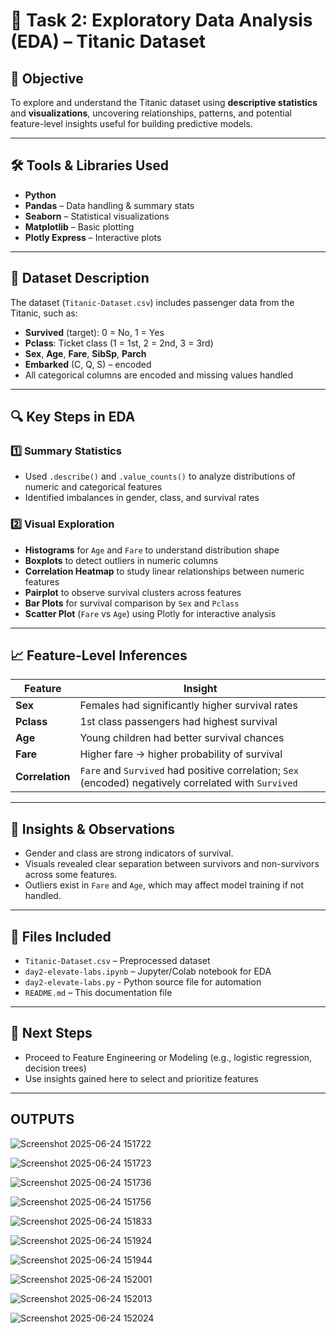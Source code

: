 # 🧪 Task 2: Exploratory Data Analysis (EDA) – Titanic Dataset

## 📌 Objective
To explore and understand the Titanic dataset using **descriptive statistics** and **visualizations**, uncovering relationships, patterns, and potential feature-level insights useful for building predictive models.

---

## 🛠️ Tools & Libraries Used
- **Python**
- **Pandas** – Data handling & summary stats
- **Seaborn** – Statistical visualizations
- **Matplotlib** – Basic plotting
- **Plotly Express** – Interactive plots

---

## 📂 Dataset Description
The dataset (`Titanic-Dataset.csv`) includes passenger data from the Titanic, such as:
- **Survived** (target): 0 = No, 1 = Yes
- **Pclass**: Ticket class (1 = 1st, 2 = 2nd, 3 = 3rd)
- **Sex**, **Age**, **Fare**, **SibSp**, **Parch**
- **Embarked** (C, Q, S) – encoded
- All categorical columns are encoded and missing values handled

---

## 🔍 Key Steps in EDA

### 1️⃣ Summary Statistics
- Used `.describe()` and `.value_counts()` to analyze distributions of numeric and categorical features
- Identified imbalances in gender, class, and survival rates

### 2️⃣ Visual Exploration
- **Histograms** for `Age` and `Fare` to understand distribution shape
- **Boxplots** to detect outliers in numeric columns
- **Correlation Heatmap** to study linear relationships between numeric features
- **Pairplot** to observe survival clusters across features
- **Bar Plots** for survival comparison by `Sex` and `Pclass`
- **Scatter Plot** (`Fare` vs `Age`) using Plotly for interactive analysis

---

## 📈 Feature-Level Inferences

| Feature    | Insight |
|------------|---------|
| **Sex**     | Females had significantly higher survival rates |
| **Pclass**  | 1st class passengers had highest survival |
| **Age**     | Young children had better survival chances |
| **Fare**    | Higher fare → higher probability of survival |
| **Correlation** | `Fare` and `Survived` had positive correlation; `Sex` (encoded) negatively correlated with `Survived` |

---

## 🧠 Insights & Observations
- Gender and class are strong indicators of survival.
- Visuals revealed clear separation between survivors and non-survivors across some features.
- Outliers exist in `Fare` and `Age`, which may affect model training if not handled.

---

## 📁 Files Included
- `Titanic-Dataset.csv` – Preprocessed dataset
- `day2-elevate-labs.ipynb` – Jupyter/Colab notebook for EDA
- `day2-elevate-labs.py` - Python source file for automation
- `README.md` – This documentation file

---

## 🚀 Next Steps
- Proceed to Feature Engineering or Modeling (e.g., logistic regression, decision trees)
- Use insights gained here to select and prioritize features

---

OUTPUTS
---

![Screenshot 2025-06-24 151722](https://github.com/user-attachments/assets/6d879304-bcd1-4038-9c13-a687a562ff68)

![Screenshot 2025-06-24 151723](https://github.com/user-attachments/assets/8bafded1-728a-49f7-9626-832ee84b43eb)

![Screenshot 2025-06-24 151736](https://github.com/user-attachments/assets/4000915a-4f3a-400f-b511-9c5f9f029d95)

![Screenshot 2025-06-24 151756](https://github.com/user-attachments/assets/053369de-9ff6-4d3b-b2ae-30928855bae4)

![Screenshot 2025-06-24 151833](https://github.com/user-attachments/assets/c8235226-1154-4fb3-9b2b-27a7b29f1d01)

![Screenshot 2025-06-24 151924](https://github.com/user-attachments/assets/3d26c845-60e4-486c-8fe9-93451ccf2b3b)

![Screenshot 2025-06-24 151944](https://github.com/user-attachments/assets/d2e44d23-4760-490e-a1ed-788517d89fac)

![Screenshot 2025-06-24 152001](https://github.com/user-attachments/assets/318eab33-770b-4714-9bdf-6bc84ad614e7)

![Screenshot 2025-06-24 152013](https://github.com/user-attachments/assets/26a5edca-e2f0-4087-b97a-9c0b2ab4c73b)

![Screenshot 2025-06-24 152024](https://github.com/user-attachments/assets/81b8c9cb-69fa-4227-a950-ffcd53835ef8)
